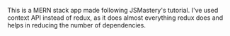 This is a MERN stack app made following JSMastery's tutorial.
I've used context API instead of redux, as it does almost everything redux does and helps in reducing the number of dependencies.
